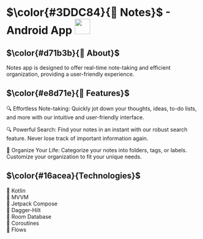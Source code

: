 # $\color{#3DDC84}{📝 Notes}$ - Android App <img height="40" src="https://user-images.githubusercontent.com/25181517/117269608-b7dcfb80-ae58-11eb-8e66-6cc8753553f0.png" />

## $\color{#d71b3b}{🚀 About}$

Notes app is designed to offer real-time note-taking and efficient organization, providing a user-friendly experience.


## $\color{#e8d71e}{📝 Features}$

🔍 Effortless Note-taking: Quickly jot down your thoughts, ideas, to-do lists, and more with our intuitive and user-friendly interface.

🔍 Powerful Search: Find your notes in an instant with our robust search feature. Never lose track of important information again.

📅 Organize Your Life: Categorize your notes into folders, tags, or labels. Customize your organization to fit your unique needs.


## $\color{#16acea}{Technologies}$

🔧 Kotlin
<br>
🔧 MVVM
<br>
🔧 Jetpack Compose
<br>
🔧 Dagger-Hilt
<br>
🔧 Room Database
<br>
🔧 Coroutines
<br>
🔧 Flows
